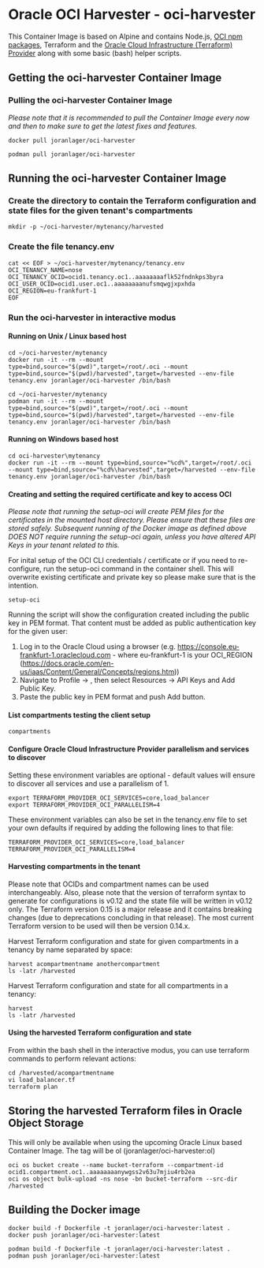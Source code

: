 # Oracle OCI Harvester - oci-harvester

This Container Image is based on Alpine and contains Node.js, [OCI npm packages](https://docs.oracle.com/en-us/iaas/Content/API/SDKDocs/typescriptsdk.htm), Terraform and the [Oracle Cloud Infrastructure (Terraform) Provider](https://docs.oracle.com/en-us/iaas/Content/API/SDKDocs/terraform.htm) along with some basic (bash) helper scripts.

## Getting the oci-harvester Container Image

### Pulling the oci-harvester Container Image
*Please note that it is recommended to pull the Container Image every now and then to make sure to get the latest fixes and features.*

```
docker pull joranlager/oci-harvester
```
```
podman pull joranlager/oci-harvester
```

## Running the oci-harvester Container Image

### Create the directory to contain the Terraform configuration and state files for the given tenant's compartments
```
mkdir -p ~/oci-harvester/mytenancy/harvested
```

### Create the file tenancy.env
```
cat << EOF > ~/oci-harvester/mytenancy/tenancy.env
OCI_TENANCY_NAME=nose
OCI_TENANCY_OCID=ocid1.tenancy.oc1..aaaaaaaaflk52fndnkps3byra
OCI_USER_OCID=ocid1.user.oc1..aaaaaaaanufsmqwgjxpxhda
OCI_REGION=eu-frankfurt-1
EOF
```

### Run the oci-harvester in interactive modus

#### Running on Unix / Linux based host
```
cd ~/oci-harvester/mytenancy
docker run -it --rm --mount type=bind,source="$(pwd)",target=/root/.oci --mount type=bind,source="$(pwd)/harvested",target=/harvested --env-file tenancy.env joranlager/oci-harvester /bin/bash
```
```
cd ~/oci-harvester/mytenancy
podman run -it --rm --mount type=bind,source="$(pwd)",target=/root/.oci --mount type=bind,source="$(pwd)/harvested",target=/harvested --env-file tenancy.env joranlager/oci-harvester /bin/bash
```

#### Running on Windows based host
```
cd oci-harvester\mytenancy
docker run -it --rm --mount type=bind,source="%cd%",target=/root/.oci --mount type=bind,source="%cd%\harvested",target=/harvested --env-file tenancy.env joranlager/oci-harvester /bin/bash
```

#### Creating and setting the required certificate and key to access OCI
*Please note that running the setup-oci will create PEM files for the certificates in the mounted host directory.
Please ensure that these files are stored safely. Subsequent running of the Docker image as defined above DOES NOT require running the setup-oci again, unless you have altered API Keys in your tenant related to this.*

For inital setup of the OCI CLI credentials / certificate or if you need to re-configure, run the setup-oci command in the container shell.
This will overwrite existing certificate and private key so please make sure that is the intention.
```
setup-oci
```
Running the script will show the configuration created including the public key in PEM format.
That content must be added as public authentication key for the given user:
1. Log in to the Oracle Cloud using a browser (e.g. https://console.eu-frankfurt-1.oraclecloud.com - where eu-frankfurt-1 is your OCI_REGION (https://docs.oracle.com/en-us/iaas/Content/General/Concepts/regions.htm))
2. Navigate to Profile -> <user>, then select Resources -> API Keys and Add Public Key.
3. Paste the public key in PEM format and push Add button.

#### List compartments testing the client setup
```
compartments
```

#### Configure Oracle Cloud Infrastructure Provider parallelism and services to discover
Setting these environment variables are optional - default values will ensure to discover all services and use a parallelism of 1.
```
export TERRAFORM_PROVIDER_OCI_SERVICES=core,load_balancer
export TERRAFORM_PROVIDER_OCI_PARALLELISM=4
```
These environment variables can also be set in the tenancy.env file to set your own defaults if required by adding the following lines to that file:
```
TERRAFORM_PROVIDER_OCI_SERVICES=core,load_balancer
TERRAFORM_PROVIDER_OCI_PARALLELISM=4
```

#### Harvesting compartments in the tenant
Please note that OCIDs and compartment names can be used interchangeably.
Also, please note that the version of terraform syntax to generate for configurations is v0.12 and the state file will be written in v0.12 only.
The Terraform version 0.15 is a major release and it contains breaking changes (due to deprecations concluding in that release).
The most current Terraform version to be used will then be version 0.14.x.

Harvest Terraform configuration and state for given compartments in a tenancy by name separated by space:
```
harvest acompartmentname anothercompartment
ls -latr /harvested
```

Harvest Terraform configuration and state for all compartments in a tenancy:
```
harvest
ls -latr /harvested
```

#### Using the harvested Terraform configuration and state
From within the bash shell in the interactive modus, you can use terraform commands to perform relevant actions:
```
cd /harvested/acompartmentname
vi load_balancer.tf
terraform plan
```

## Storing the harvested Terraform files in Oracle Object Storage
This will only be available when using the upcoming Oracle Linux based Container Image.
The tag will be ol (joranlager/oci-harvester:ol)

```
oci os bucket create --name bucket-terraform --compartment-id ocid1.compartment.oc1..aaaaaaaanywgss2v63u7mjiu4rb2ea
oci os object bulk-upload -ns nose -bn bucket-terraform --src-dir /harvested
```

## Building the Docker image

```
docker build -f Dockerfile -t joranlager/oci-harvester:latest .
docker push joranlager/oci-harvester:latest
```
```
podman build -f Dockerfile -t joranlager/oci-harvester:latest .
podman push joranlager/oci-harvester:latest
```
